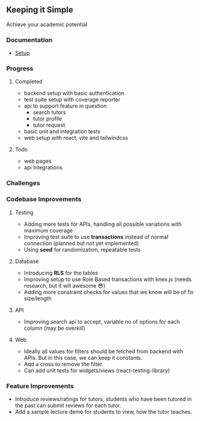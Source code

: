 ## Keeping it Simple

Achieve your academic potential

### Documentation

- [Setup](/SETUP.md)

### Progress

1. Completed

   - backend setup with basic authentication
   - test suite setup with coverage reporter
   - api to support feature in question
     - search tutors
     - tutor profile
     - tutor request
   - basic unit and integration tests
   - web setup with react, vite and tailwindcss

2. Todo

   - web pages
   - api integrations

### Challenges

### Codebase Improvements

1. Testing

   - Adding more tests for APIs, handling all possible variations with maximum coverage
   - Improving test suite to use **transactions** instead of normal connection (planned but not yet implemented)
   - Using **seed** for randomization, repeatable tests

2. Database

   - Introducing **RLS** for the tables
   - Improving setup to use Role Based transactions with knex.js (needs research, but it will awesome 😎)
   - Adding more constraint checks for values that we know will be of fix size/length

3. API

   - Improving search api to accept, variable no of options for each column (may be overkill)

4. Web

   - Ideally all values for filters should be fetched from backend with APIs. But in this case, we can keep it constants.
   - Add a cross to remove the filter.
   - Can add unit tests for widgets/views (react-testing-library)

### Feature Improvements

- Introduce reviews/ratings for tutors, students who have been tutored in the past can submit reviews for each tutor.
- Add a sample lecture demo for students to view, how the tutor teaches.
